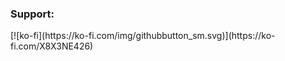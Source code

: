 <h3 align="left">Support:</h3>
[![ko-fi](https://ko-fi.com/img/githubbutton_sm.svg)](https://ko-fi.com/X8X3NE426)

